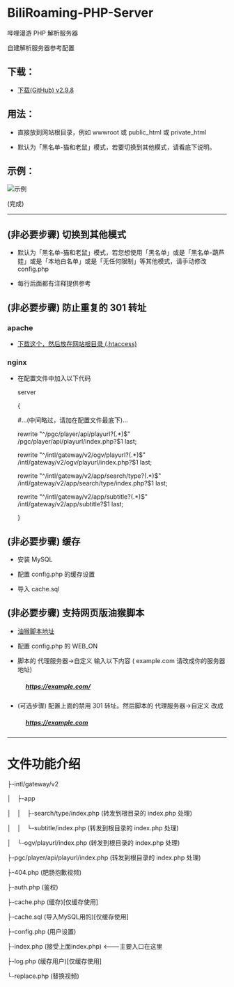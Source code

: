 # BiliRoaming-PHP-Server
哔哩漫游 PHP 解析服务器


自建解析服务器参考配置

## 下载：

* [下载(GitHub) v2.9.8](https://github.com/david082321/BiliRoaming-PHP-Server/raw/main/Server_v2.9.8.zip)


## 用法：

* 直接放到网站根目录，例如 wwwroot 或 public_html 或 private_html

* 默认为「黑名单-猫和老鼠」模式，若要切换到其他模式，请看底下说明。

## 示例：

![示例](https://i.loli.net/2021/01/10/VwJ5D1GoRBbyfmq.jpg)


(完成)

------

## (非必要步骤) 切换到其他模式

* 默认为「黑名单-猫和老鼠」模式，若您想使用「黑名单」或是「黑名单-葫芦娃」或是「本地白名单」或是「无任何限制」等其他模式，请手动修改 config.php

* 每行后面都有注释提供参考

## (非必要步骤) 防止重复的 301 转址

### apache

* [下载这个，然后放在网站根目录 (.htaccess) ](https://github.com/david082321/BiliRoaming-PHP-Server/blob/main/.htaccess)

### nginx

* 在配置文件中加入以下代码

	server
  
	{
  
	#...(中间略过，请加在配置文件最底下)...
  
	rewrite "^/pgc/player/api/playurl?(.*)$" /pgc/player/api/playurl/index.php?$1 last;
  
	rewrite "^/intl/gateway/v2/ogv/playurl?(.*)$" /intl/gateway/v2/ogv/playurl/index.php?$1 last;
  
	rewrite "^/intl/gateway/v2/app/search/type?(.*)$" /intl/gateway/v2/app/search/type/index.php?$1 last;
  
	rewrite "^/intl/gateway/v2/app/subtitle?(.*)$" /intl/gateway/v2/app/subtitle?$1 last;
  
	}

## (非必要步骤) 缓存

* 安装 MySQL

* 配置 config.php 的缓存设置

* 导入 cache.sql

## (非必要步骤) 支持网页版油猴脚本

* [油猴脚本地址](https://github.com/ipcjs/bilibili-helper/blob/user.js/packages/unblock-area-limit/README.md)

* 配置 config.php 的 WEB_ON

* 脚本的 代理服务器->自定义 输入以下内容 ( example.com 请改成你的服务器地址)

##### 　　　https://example.com/

* (可选步骤) 配置上面的禁用 301 转址。然后脚本的 代理服务器->自定义 改成

##### 　　　https://example.com

--------

# 文件功能介绍

├-intl/gateway/v2

│　├-app

│　│　├-search/type/index.php (转发到根目录的 index.php 处理)

│　│　└-subtitle/index.php (转发到根目录的 index.php 处理)

│　└-ogv/playurl/index.php (转发到根目录的 index.php 处理)

├-pgc/player/api/playurl/index.php (转发到根目录的 index.php 处理)

├-404.php (肥肠抱歉视频)

├-auth.php (鉴权)

├-cache.php (缓存)[仅缓存使用]

├-cache.sql (导入MySQL用的)[仅缓存使用]

├-config.php (用户设置)

├-index.php (接受上面index.php) <---主要入口在这里

├-log.php (缓存用户)[仅缓存使用]

└-replace.php (替换视频)
